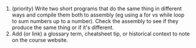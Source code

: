 1. (priority) Write two short programs that do the same thing in different ways and compile them both to assembly (eg using a for vs while loop to sum numbers up to a number). Check the assembly to see if they produce the same thing or if it's different.
1. Add (or link)  a glossary term, cheatsheet tip, or historical context to note on the course website.
